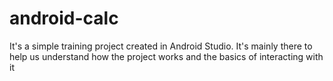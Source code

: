 # android-calc
It's a simple training project created in Android Studio. It's mainly there to help us understand how the project works and the basics of interacting with it
